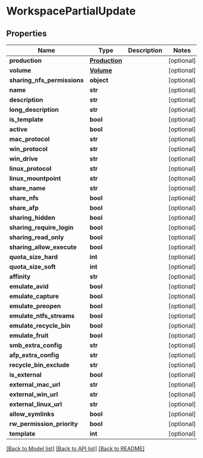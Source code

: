 # WorkspacePartialUpdate

## Properties

Name | Type | Description | Notes
------------ | ------------- | ------------- | -------------
**production** | [**Production**](Production.md) |  | [optional] 
**volume** | [**Volume**](Volume.md) |  | [optional] 
**sharing_nfs_permissions** | **object** |  | [optional] 
**name** | **str** |  | [optional] 
**description** | **str** |  | [optional] 
**long_description** | **str** |  | [optional] 
**is_template** | **bool** |  | [optional] 
**active** | **bool** |  | [optional] 
**mac_protocol** | **str** |  | [optional] 
**win_protocol** | **str** |  | [optional] 
**win_drive** | **str** |  | [optional] 
**linux_protocol** | **str** |  | [optional] 
**linux_mountpoint** | **str** |  | [optional] 
**share_name** | **str** |  | [optional] 
**share_nfs** | **bool** |  | [optional] 
**share_afp** | **bool** |  | [optional] 
**sharing_hidden** | **bool** |  | [optional] 
**sharing_require_login** | **bool** |  | [optional] 
**sharing_read_only** | **bool** |  | [optional] 
**sharing_allow_execute** | **bool** |  | [optional] 
**quota_size_hard** | **int** |  | [optional] 
**quota_size_soft** | **int** |  | [optional] 
**affinity** | **str** |  | [optional] 
**emulate_avid** | **bool** |  | [optional] 
**emulate_capture** | **bool** |  | [optional] 
**emulate_preopen** | **bool** |  | [optional] 
**emulate_ntfs_streams** | **bool** |  | [optional] 
**emulate_recycle_bin** | **bool** |  | [optional] 
**emulate_fruit** | **bool** |  | [optional] 
**smb_extra_config** | **str** |  | [optional] 
**afp_extra_config** | **str** |  | [optional] 
**recycle_bin_exclude** | **str** |  | [optional] 
**is_external** | **bool** |  | [optional] 
**external_mac_url** | **str** |  | [optional] 
**external_win_url** | **str** |  | [optional] 
**external_linux_url** | **str** |  | [optional] 
**allow_symlinks** | **bool** |  | [optional] 
**rw_permission_priority** | **bool** |  | [optional] 
**template** | **int** |  | [optional] 

[[Back to Model list]](../#documentation-for-models) [[Back to API list]](../#documentation-for-api-endpoints) [[Back to README]](../)


